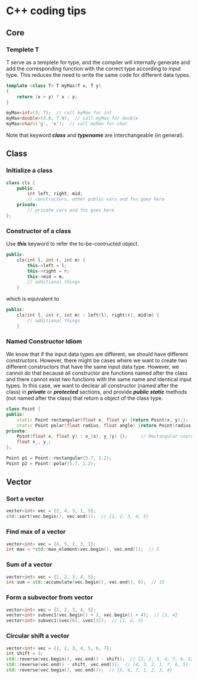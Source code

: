 
# C++ coding tips

## Core

### Templete T

T serve as a templete for type, and the compiler will internally generate and add the corresponding function with the correct type according to input type. This reduces the need to write the same code for different data types.

```cpp
template <class T> T myMax(T x, T y)
{
    return (x > y) ? x : y;
}

myMax<int>(3, 7);  // call myMax for int
myMax<double>(3.0, 7.0);  // call myMax for double
myMax<char>('g', 'e');  // call myMax for char
```

Note that keyword ***class*** and ***typename*** are interchangeable (in general).

## Class

### Initialize a class

```cpp
class cls {
    public:
        int left, right, mid;
        // constructors, other public vars and fns goes here
    private:
        // private vars and fns goes here
};
```

### Constructor of a class

Use ***this*** keyword to refer the to-be-contructed object.

```cpp
public:
    cls(int l, int r, int m) {
        this->left = l;
        this->right = r;
        this->mid = m;
        // additional things
    }
```

which is equivalent to

```cpp
public:
    cls(int l, int r, int m) : left(l), right(r), mid(m) {
        // additional things
    }
```

### Named Constructor Idiom

We know that if the input data types are different, we should have different constructors. However, there might be cases where we want to create two different constructors that have the same input data type. However, we cannot do that because all constructor are functions named after the class and there cannot exist two functions with the same name and identical input types. In this case, we want to declear all constructor (named after the class) in ***private*** or ***protected*** sections, and provide ***public static*** methods (not named after the class) that return a object of the class type.

```cpp
class Point {
public:
    static Point rectangular(float x, float y) {return Point(x, y);};  // Rectangular
    static Point polar(float radius, float angle) {return Point(radius * std::cos(angle), radius * std::sin(angle));};  // Polar
private:
    Point(float x, float y) : x_(x), y_(y) {};     // Rectangular coordinates
    float x_, y_;
};

Point p1 = Point::rectangular(5.7, 1.2);
Point p2 = Point::polar(5.7, 1.2);
```

## Vector

### Sort a vector

```cpp
vector<int> vec = {2, 4, 3, 1, 5};
std::sort(vec.begin(), vec.end());  // {1, 2, 3, 4, 5}
```

### Find max of a vector

```cpp
vector<int> vec = {4, 5, 2, 3, 1};
int max = *std::max_element(vec.begin(), vec.end());  // 5
```

### Sum of a vector

```cpp
vector<int> vec = {1, 2, 3, 4, 5};
int sum = std::accumulate(vec.begin(), vec.end(), 0);  // 15
```

### Form a subvector from vector

```cpp
vector<int> vec = {1, 2, 3, 4, 5};
vector<int> subvec1(vec.begin() + 2, vec.begin() + 4);  // {3, 4}
vector<int> subvec1(&vec[0], &vec[3]);  // {1, 2, 3}
```

### Circular shift a vector

```cpp
vector<int> vec = {1, 2, 3, 4, 5, 6, 7};
int shift = 3;
std::reverse(vec.begin(), vec.end() - shift);  // {1, 2, 3, 4, 7, 6, 5}
std::reverse(vec.end() - shift, vec.end());  // {4, 3, 2, 1, 7, 6, 5}
std::reverse(vec.begin(), vec.end());  // {5, 6, 7, 1, 2, 3, 4}
```

